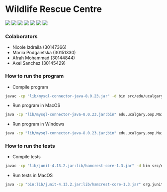 # Wildlife Rescue Centre

![](https://img.shields.io/badge/java-%23ED8B00.svg?style=for-the-badge&logo=java&logoColor=white) ![](https://img.shields.io/badge/JUnit5-25A162.svg?style=for-the-badge&logo=JUnit5&logoColor=white) ![](https://img.shields.io/badge/MySQL-4479A1.svg?style=for-the-badge&logo=MySQL&logoColor=white) ![](https://img.shields.io/badge/GitHub%20Actions-2088FF.svg?style=for-the-badge&logo=GitHub-Actions&logoColor=white) ![](https://img.shields.io/badge/Git-F05032.svg?style=for-the-badge&logo=Git&logoColor=white) ![](https://img.shields.io/badge/macOS-000000.svg?style=for-the-badge&logo=macOS&logoColor=white) ![](https://camo.githubusercontent.com/41281b9a32f13ac5b9d41ed9bae12c0de662f948f9bf59fd19df354fe49af146/68747470733a2f2f696d672e736869656c64732e696f2f62616467652f57696e646f77732d3030373844363f7374796c653d666f722d7468652d6261646765266c6f676f3d77696e646f7773266c6f676f436f6c6f723d7768697465)

### Colaborators

- Nicole Izdraila (30147366)
- Mariia Podgaietska (30151330)
- Afrah Mohammad (30144844)
- Axel Sanchez (30145429)

### How to run the program

- Compile program

```bash
javac -cp "lib/mysql-connector-java-8.0.23.jar" -d bin src/edu/ucalgary/oop/*.java
```

- Run program in MacOS

```bash
java -cp "lib/mysql-connector-java-8.0.23.jar:bin" edu.ucalgary.oop.Main
```

- Run program in Windows

```bash
java -cp "lib/mysql-connector-java-8.0.23.jar;bin" edu.ucalgary.oop.Main
```

### How to run the tests

- Compile tests

```bash
javac -cp "lib/junit-4.13.2.jar:lib/hamcrest-core-1.3.jar" -d bin src/edu/ucalgary/oop/*.java test/edu/ucalgary/oop/*.java
```

- Run tests in MacOS

```bash
java -cp "bin:lib/junit-4.13.2.jar:lib/hamcrest-core-1.3.jar" org.junit.runner.JUnitCore edu.ucalgary.oop.AnimalTest edu.ucalgary.oop.CleaningCageTest edu.ucalgary.oop.FeedingScheduleTest edu.ucalgary.oop.TaskTest edu.ucalgary.oop.ToDoTest edu.ucalgary.oop.TreatmentTest
```
